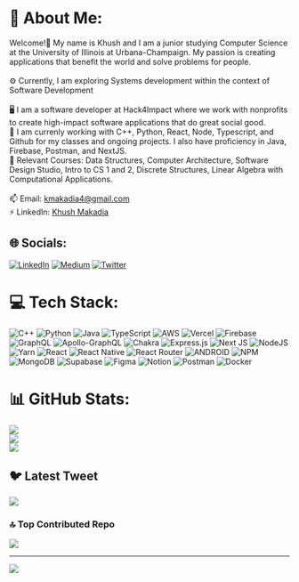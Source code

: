 # 💫 About Me:
Welcome!👋 My name is Khush and I am a junior studying Computer Science at the University of Illinois at Urbana-Champaign. My passion is creating applications that benefit the world and solve problems for people.<br><br>⚙️ Currently, I am exploring Systems development within the context of Software Development<br><br>🖥️ I am a software developer at Hack4Impact where we work with nonprofits to create high-impact software applications that do great social good.<br>🌱 I am currenly working with C++, Python, React, Node, Typescript, and Github for my classes and ongoing projects. I also have proficiency in Java, Firebase, Postman, and NextJS.<br>📖 Relevant Courses: Data Structures, Computer Architecture, Software Design Studio, Intro to CS 1 and 2, Discrete Structures, Linear Algebra with Computational Applications.<br><br>📫 Email: kmakadia4@gmail.com<br>⚡ LinkedIn: [Khush Makadia](https://www.linkedin.com/in/khush-makadia/)


## 🌐 Socials:
[![LinkedIn](https://img.shields.io/badge/LinkedIn-%230077B5.svg?logo=linkedin&logoColor=white)](https://linkedin.com/in/https://www.linkedin.com/in/khush-makadia/) [![Medium](https://img.shields.io/badge/Medium-12100E?logo=medium&logoColor=white)](https://medium.com/@https://medium.com/@kmakadia4) [![Twitter](https://img.shields.io/badge/Twitter-%231DA1F2.svg?logo=Twitter&logoColor=white)](https://twitter.com/kmak404) 

# 💻 Tech Stack:
![C++](https://img.shields.io/badge/c++-%2300599C.svg?style=for-the-badge&logo=c%2B%2B&logoColor=white) ![Python](https://img.shields.io/badge/python-3670A0?style=for-the-badge&logo=python&logoColor=ffdd54) ![Java](https://img.shields.io/badge/java-%23ED8B00.svg?style=for-the-badge&logo=java&logoColor=white) ![TypeScript](https://img.shields.io/badge/typescript-%23007ACC.svg?style=for-the-badge&logo=typescript&logoColor=white) ![AWS](https://img.shields.io/badge/AWS-%23FF9900.svg?style=for-the-badge&logo=amazon-aws&logoColor=white) ![Vercel](https://img.shields.io/badge/vercel-%23000000.svg?style=for-the-badge&logo=vercel&logoColor=white) ![Firebase](https://img.shields.io/badge/firebase-%23039BE5.svg?style=for-the-badge&logo=firebase) ![GraphQL](https://img.shields.io/badge/-GraphQL-E10098?style=for-the-badge&logo=graphql&logoColor=white) ![Apollo-GraphQL](https://img.shields.io/badge/-ApolloGraphQL-311C87?style=for-the-badge&logo=apollo-graphql) ![Chakra](https://img.shields.io/badge/chakra-%234ED1C5.svg?style=for-the-badge&logo=chakraui&logoColor=white) ![Express.js](https://img.shields.io/badge/express.js-%23404d59.svg?style=for-the-badge&logo=express&logoColor=%2361DAFB) ![Next JS](https://img.shields.io/badge/Next-black?style=for-the-badge&logo=next.js&logoColor=white) ![NodeJS](https://img.shields.io/badge/node.js-6DA55F?style=for-the-badge&logo=node.js&logoColor=white) ![Yarn](https://img.shields.io/badge/yarn-%232C8EBB.svg?style=for-the-badge&logo=yarn&logoColor=white) ![React](https://img.shields.io/badge/react-%2320232a.svg?style=for-the-badge&logo=react&logoColor=%2361DAFB) ![React Native](https://img.shields.io/badge/react_native-%2320232a.svg?style=for-the-badge&logo=react&logoColor=%2361DAFB) ![React Router](https://img.shields.io/badge/React_Router-CA4245?style=for-the-badge&logo=react-router&logoColor=white) ![ANDROID](https://img.shields.io/badge/android-%2320232a.svg?style=for-the-badge&logo=android&logoColor=%a4c639) ![NPM](https://img.shields.io/badge/NPM-%23000000.svg?style=for-the-badge&logo=npm&logoColor=white) ![MongoDB](https://img.shields.io/badge/MongoDB-%234ea94b.svg?style=for-the-badge&logo=mongodb&logoColor=white) 	![Supabase](https://img.shields.io/badge/Supabase-3ECF8E?style=for-the-badge&logo=supabase&logoColor=white) 	![Figma](https://img.shields.io/badge/figma-%23F24E1E.svg?style=for-the-badge&logo=figma&logoColor=white) ![Notion](https://img.shields.io/badge/Notion-%23000000.svg?style=for-the-badge&logo=notion&logoColor=white) ![Postman](https://img.shields.io/badge/Postman-FF6C37?style=for-the-badge&logo=postman&logoColor=white) ![Docker](https://img.shields.io/badge/docker-%230db7ed.svg?style=for-the-badge&logo=docker&logoColor=white)
# 📊 GitHub Stats:
![](https://github-readme-stats.vercel.app/api?username=khushmakadia4&theme=nightowl&hide_border=false&include_all_commits=true&count_private=true)<br/>
![](https://github-readme-streak-stats.herokuapp.com/?user=khushmakadia4&theme=nightowl&hide_border=false)<br/>
![](https://github-readme-stats.vercel.app/api/top-langs/?username=khushmakadia4&theme=nightowl&hide_border=false&include_all_commits=true&count_private=true&layout=compact)

## 🐦 Latest Tweet
[![](https://gtce.itsvg.in/api?username=kmak404)](https://github.com/VishwaGauravIn/github-twitter-card-embed)

### 🔝 Top Contributed Repo
![](https://github-contributor-stats.vercel.app/api?username=khushmakadia4&limit=5&theme=tokyonight&combine_all_yearly_contributions=true)

---
[![](https://visitcount.itsvg.in/api?id=khushmakadia4&icon=9&color=6)](https://visitcount.itsvg.in)

<!-- Proudly created with GPRM ( https://gprm.itsvg.in ) -->
